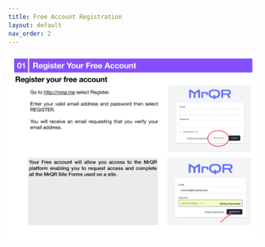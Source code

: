 ```yaml
---
title: Free Account Registration
layout: default
nav_order: 2
---
```

![The Basics](/assets/images/MrQR%20-%20The%20Basics_Page_02.png "the basics")
